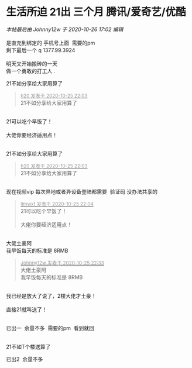# 生活所迫 21出 三个月 腾讯/爱奇艺/优酷


<i class="pstatus"> 本帖最后由 Johnny12w 于 2020-10-26 17:02 编辑 </i><br />
<br />
是直充到绑定的 手机号上面&nbsp;&nbsp;需要的pm&nbsp;&nbsp;<br />
 剩下最后一个 q 1377.99.3924<br />
<br />
 明天又开始搬砖的一天<br />
做一个勇敢的打工人 *.*

21不如分享给大家用算了<img src="static/image/smiley/default/lol.gif" smilieid="12" border="0" alt="" /> 

<div class="quote"><blockquote><font size="2"><a href="https://www.hostloc.com/forum.php?mod=redirect&amp;goto=findpost&amp;pid=9351457&amp;ptid=758389" target="_blank"><font color="#999999">h20 发表于 2020-10-25 22:03</font></a></font><br />
21不如分享给大家用算了</blockquote></div><br />
21可以吃个早饭了！<br />
<br />
大佬你要经济适用点！<br />
<br />
<img src="static/image/smiley/default/loveliness.gif" smilieid="28" border="0" alt="" />

21不如分享给大家用算了<br />


<div class="quote"><blockquote><font size="2"><a href="https://www.hostloc.com/forum.php?mod=redirect&amp;goto=findpost&amp;pid=9351457&amp;ptid=758389" target="_blank"><font color="#999999">h20 发表于 2020-10-25 22:03</font></a></font><br />
21不如分享给大家用算了</blockquote></div><br />
现在视频vip 每次异地或者异设备登陆都需要&nbsp;&nbsp;验证码 没办法共享的

<div class="quote"><blockquote><font size="2"><a href="https://www.hostloc.com/forum.php?mod=redirect&amp;goto=findpost&amp;pid=9351459&amp;ptid=758389" target="_blank"><font color="#999999">llmwxt 发表于 2020-10-25 22:04</font></a></font><br />
21可以吃个早饭了！<br />
<br />
大佬你要经济适用点！</blockquote></div><br />
大佬土豪阿&nbsp;&nbsp;<br />
我早饭每天的标准是 8RMB

<div class="quote"><blockquote><font size="2"><a href="https://www.hostloc.com/forum.php?mod=redirect&amp;goto=findpost&amp;pid=9351605&amp;ptid=758389" target="_blank"><font color="#999999">Johnny12w 发表于 2020-10-25 22:33</font></a></font><br />
大佬土豪阿&nbsp;&nbsp;<br />
我早饭每天的标准是 8RMB</blockquote></div><br />
我已经是放大了说了，2楼大佬才土豪！<br />
<br />
直接21就叫送了！<br />
<br />
<img src="static/image/smiley/default/lol.gif" smilieid="12" border="0" alt="" />

已出一&nbsp;&nbsp;余量不多&nbsp;&nbsp;需要的pm&nbsp;&nbsp;看到就回&nbsp;&nbsp;

<br />
21不如T个楼送算了

已出2&nbsp;&nbsp;余量不多 
